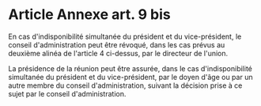 # Article Annexe art. 9 bis

En cas d'indisponibilité simultanée du président et du vice-président, le conseil d'administration peut être révoqué, dans les cas prévus au deuxième alinéa de l'article 4 ci-dessus, par le directeur de l'union.

La présidence de la réunion peut être assurée, dans le cas d'indisponibilité simultanée du président et du vice-président, par le doyen d'âge ou par un autre membre du conseil d'administration, suivant la décision prise à ce sujet par le conseil d'administration.

